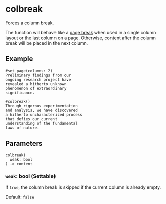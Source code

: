 # colbreak

Forces a column break.

The function will behave like a [page break](/docs/reference/layout/pagebreak/) when used in a single column layout or the last column on a page. Otherwise, content after the column break will be placed in the next column.

## Example

```typst
#set page(columns: 2)
Preliminary findings from our
ongoing research project have
revealed a hitherto unknown
phenomenon of extraordinary
significance.

#colbreak()
Through rigorous experimentation
and analysis, we have discovered
a hitherto uncharacterized process
that defies our current
understanding of the fundamental
laws of nature.
```

## Parameters

```
colbreak(
  weak: bool
) -> content
```

### `weak`: bool (Settable)

If `true`, the column break is skipped if the current column is already empty.

Default: `false`
